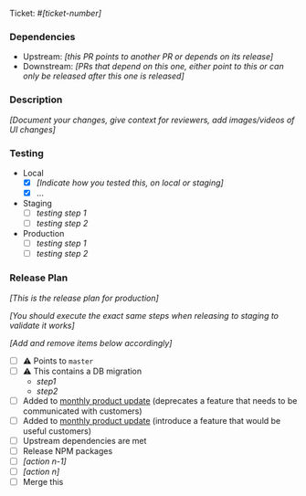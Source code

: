 Ticket: #_[ticket-number]_

### Dependencies

- Upstream: _[this PR points to another PR or depends on its release]_
- Downstream: _[PRs that depend on this one, either point to this or can only be released after this one is released]_

### Description

_[Document your changes, give context for reviewers, add images/videos of UI changes]_

### Testing

- Local
  - [x] _[Indicate how you tested this, on local or staging]_
  - [x] ...
- Staging
  - [ ] _testing step 1_
  - [ ] _testing step 2_
- Production
  - [ ] _testing step 1_
  - [ ] _testing step 2_

### Release Plan

_[This is the release plan for production]_

_[You should execute the exact same steps when releasing to staging to validate it works]_

_[Add and remove items below accordingly]_

- [ ] :warning: Points to `master`
- [ ] :warning: This contains a DB migration
  - _step1_
  - _step2_
- [ ] Added to [monthly product update](https://www.notion.so/metriport/Customer-Updates-21b4e9d3ad5f4fd68db587a11db28cff?pvs=4) (deprecates a feature that needs to be communicated with customers)
- [ ] Added to [monthly product update](https://www.notion.so/metriport/Customer-Updates-21b4e9d3ad5f4fd68db587a11db28cff?pvs=4) (introduce a feature that would be useful customers)
- [ ] Upstream dependencies are met
- [ ] Release NPM packages
- [ ] _[action n-1]_
- [ ] _[action n]_
- [ ] Merge this
